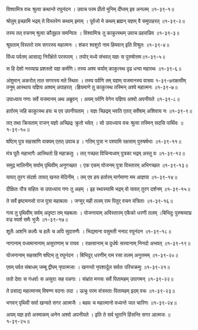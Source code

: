 विश्वामित्र वचः श्रुत्वा कथान्ते रघुनंदन ।
उवाच परम प्रीतो मुनिम् दीप्तम् इव अनलम् ॥१-३९-१॥

श्रोतुम् इच्छामि भद्रम् ते विस्तरेण कथाम् इमाम् ।
पूर्वजो मे कथम् ब्रह्मन् यज्ञम् वै समुपाहरत् ॥१-३९-२॥

तस्य तत् वचनम् श्रुत्वा कौतूहल समन्वितः ।
विश्वामित्रः तु काकुत्स्थम् उवाच प्रहसन्निव ॥१-३९-३॥

श्रूयताम् विस्तरो राम सगरस्य महात्मनः ।
शंकर श्वशुरो नाम हिमवान् इति विश्रुतः ॥१-३९-४॥

विंध्य पर्वतम् आसाद्य निरीक्षेते परस्परम् ।
तयोर् मध्ये संभवत् यज्ञः स पुरुषोत्तम॥१-३९-५॥

स हि देशो नरव्याघ्र प्रशस्तो यज्ञ कर्मणि।
तस्य अश्व चर्याम् काकुत्स्थ दृढ धन्वा महारथः ॥१-३९-६॥

अंशुमान् अकरोत् तात सगरस्य मते स्थितः ।
तस्य पर्वणि तम् यज्ञम् यजमानस्य वासवः १-३९-७राक्षसीम् तनुम् आस्थाय यज्ञिय अश्वम् अपाहरत् ।ह्रियमाणे तु काकुत्स्थ तस्मिन् अश्वे महात्मनः ॥१-३९-७॥

उपाध्याय गणाः सर्वे यजमानम् अथ अब्रुवन् ।
अयम् पर्वणि वेगेन यज्ञिय अश्वो अपनीयते ॥१-३९-८॥

हर्तारम् जहि काकुत्स्थ हयः च एव उपनीयताम् ।
यज्ञः च्छिद्रम् भवति एतत् सर्वेषाम् अशिवाय नः ॥१-३९-९॥

तत् तथा क्रियताम् राजन् यज्ञो अच्छिद्रः क्रुतो भवेत् ।
सो उपाध्याय वचः श्रुत्वा तस्मिन् सदसि पार्थिवः ॥१-३९-१०॥

षष्टिम् पुत्र सहस्राणि वाक्यम् एतत् उवाच ह ।
गतिम् पुत्रा न पश्यामि रक्षसाम् पुरुषर्षभाः ॥१-३९-११॥

मंत्र पूतैः महाभागैः आस्थितो हि महाक्रतुः ।
तत् गच्छत विचिन्वध्वम् पुत्रका भद्रम् अस्तु वः ॥१-३९-१२॥

समुद्र मालिनीम् सर्वाम् पृथिवीम् अनुगच्छत ।
एक एकम् योजनम् पुत्रा विस्तारम् अभिगच्छत ॥१-३९-१३॥

यावत् तुरग संदर्शः तावत् खनत मेदिनीम् ।
तम् एव हय हर्तारम् मार्गमाणा मम आज्ञया ॥१-३९-१४॥

दीक्षितः पौत्र सहितः स उपाध्याय गणः तु अहम् ।
इह स्थास्यामि भद्रम् वो यावत् तुरग दर्शनम् ॥१-३९-१५॥

ते सर्वे हृष्टमनसो राज पुत्रा महाबलाः ।
जग्मुर् मही तलम् राम पितुर् वचन यंत्रिताः ॥१-३९-१६॥

गत्व तु पृथिवीम् सर्वम् अदृष्टा तम् महबलाः ।
योजनायाम् अविस्तारम् एकैको धरणी तलम् ।बिभिदुः पुरुषव्याघ्र वज्र स्पर्श समैः भुजैः ॥१-३९-१७॥

शूलैः अशनि कल्पैः च हलैः च अपि सुदारुणैः ।
भिद्यमाना वसुमती ननाद रघुनंदन ॥१-३९-१८॥

नागानाम् वध्यमानानाम् असुराणाम् च राघव ।
राक्षसानाम् च दुर्धर्षः सत्त्वानाम् निनदो अभवत् ॥१-३९-१९॥

योजनानाम् सहस्राणि षष्टिम् तु रघुनंदन ।
बिभिदुर् धरणीम् राम रसा तलम् अनुत्तमम् ॥१-३९-२०॥

एवम् पर्वत संबाधम् जम्बू द्वीपम् नृपात्मजाः ।
खनन्तो नृपशार्दूल सर्वतः परिचक्रमुः ॥१-३९-२१॥

ततो देवाः स गंधर्वाः स असुराः सह पन्नगाः ।
संभ्रांत मनसः सर्वे पितामहम् उपागमन् ॥१-३९-२२॥

ते प्रसाद्य महात्मानम् विषण्ण वदनाः तदा ।
ऊचुः परम संत्रस्ताः पितामहम् इदम् वचः ॥१-३९-२३॥

भगवन् पृथिवी सर्वा खन्यते सगर आत्मजैः ।
बहवः च महात्मानो वध्यन्ते जल चारिणः ॥१-३९-२४॥

अयम् यज्ञ हरो अस्माकम् अनेन अश्वो अपनीयते ।
इति ते सर्व भूतानि हिंसन्ति सगर आत्मजः ॥१-३९-२५॥

